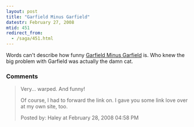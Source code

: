 ```yaml
---
layout: post
title: "Garfield Minus Garfield"
datestr: February 27, 2008
mtid: 451
redirect_from:
  - /saga/451.html
---
```


Words can't describe how funny <a href="http://garfieldminusgarfield.tumblr.com/">Garfield Minus Garfield</a> is.  Who knew the big problem with Garfield was actually the damn cat.

### Comments

<blockquote>
Very... warped. And funny!

Of course, I had to forward the link on. I gave you some link love over at my own site, too. 
<div class="post-meta">Posted by: Haley at February 28, 2008 04:58 PM</div> </blockquote>

